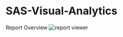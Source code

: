 # SAS-Visual-Analytics
Report Overview
![report viewer](https://user-images.githubusercontent.com/94572320/230964731-25217df7-2af0-4940-985e-e8cc4b5206ad.PNG)
